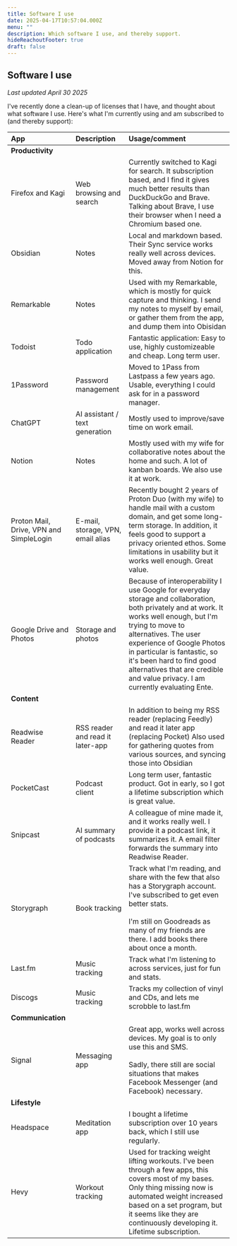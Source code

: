 ```yaml
---
title: Software I use
date: 2025-04-17T10:57:04.000Z
menu: ""
description: Which software I use, and thereby support.
hideReachoutFooter: true
draft: false
---
```


## Software I use
*Last updated April 30 2025* 

I've recently done a clean-up of licenses that I have, and thought about what software I use. Here's what I'm currently using and am subscribed to (and thereby support):  



| App                                     | Description                       | Usage/comment                                                                                                                                                                                                                                                                                                                                                |
| :-------------------------------------- | :-------------------------------- | :----------------------------------------------------------------------------------------------------------------------------------------------------------------------------------------------------------------------------------------------------------------------------------------------------------------------------------------------------------- |
| **Productivity**                        |                                   |                                                                                                                                                                                                                                                                                                                                                              |
| Firefox and Kagi                  | Web browsing and search           | Currently switched to Kagi for search. It subscription based, and I find it gives much better results than DuckDuckGo and Brave. Talking about Brave, I use their browser when I need a Chromium based one.  
| Obsidian                                | Notes                             | Local and markdown based. Their Sync service works really well across devices. Moved away from Notion for this.                                                                                                                                                                                                                                              |
| Remarkable                              | Notes                             | Used with my Remarkable, which is mostly for quick capture and thinking. I send my notes to myself by email, or gather them from the app, and dump them into Obisidan                                                                                                                                                                                        |
| Todoist                                 | Todo application                  | Fantastic application: Easy to use, highly customizeable and cheap. Long term user.                                                                                                                                                                                                                                                                          |
| 1Password                               | Password management               | Moved to 1Pass from Lastpass a few years ago. Usable, everything I could ask for in a password manager.                                                                                                                                                                                                                                                      |
| ChatGPT                                 | AI assistant / text generation    | Mostly used to improve/save time on work email.                                                                                                                                                                                                                                                                                                              |
| Notion                                  | Notes                             | Mostly used with my wife for collaborative notes about the home and such. A lot of kanban boards. We also use it at work.                                                                                                                                                                                                                                    |
| Proton Mail, Drive, VPN and SimpleLogin | E-mail, storage, VPN, email alias | Recently bought 2 years of Proton Duo (with my wife) to handle mail with a custom domain, and get some long-term storage. In addition, it feels good to support a privacy oriented ethos. Some limitations in usability but it works well enough. Great value.                                                                                               |
| Google Drive and Photos                 | Storage and photos                | Because of interoperability I use Google for everyday storage and collaboration, both privately and at work. It works well enough, but I'm trying to move to alternatives. The user experience of Google Photos in particular is fantastic, so it's been hard to find good alternatives that are credible and value privacy. I am currently evaluating Ente. |
| **Content**                             |                                   |                                                                                                                                                                                                                                                                                                                                                              |
| Readwise Reader                         | RSS reader and read it later-app  | In addition to being my RSS reader (replacing Feedly) and read it later app (replacing Pocket) Also used for gathering quotes from various sources, and syncing those into Obsidian                                                                                                                                                                          |
| PocketCast                              | Podcast client                    | Long term user, fantastic product. Got in early, so I got a lifetime subscription which is great value.                                                                                                                                                                                                                                                      |
| Snipcast                                | AI summary of podcasts            | A colleague of mine made it, and it works really well. I provide it a podcast link, it summarizes it. A email filter forwards the summary into Readwise Reader.                                                                                                                                                                                              |
| Storygraph                              | Book tracking                     | Track what I'm reading, and share with the few that also has a Storygraph account. I've subscribed to get even better stats.<br><br>I'm still on Goodreads as many of my friends are there. I add books there about once a month.                                                                                                                            |
| Last.fm                                 | Music tracking                    | Track what I'm listening to across services, just for fun and stats.                                                                                                                                                                                                                                                                                         |
| Discogs                                 | Music tracking                    | Tracks my collection of vinyl and CDs, and lets me scrobble to last.fm                                                                                                                                                                                                                                                                                       |
| **Communication**                       |                                   |                                                                                                                                                                                                                                                                                                                                                              |
| Signal                                  | Messaging app                     | Great app, works well across devices. My goal is to only use this and SMS.<br><br>Sadly, there still are social situations that makes Facebook Messenger (and Facebook) necessary.                                                                                                                                                                           |
| **Lifestyle**                           |                                   |                                                                                                                                                                                                                                                                                                                                                              |
| Headspace                               | Meditation app                    | I bought a lifetime subscription over 10 years back, which I still use regularly.                                                                                                                                                                                                                                                                            |
| Hevy                                    | Workout tracking                  | Used for tracking weight lifting workouts. I've been through a few apps, this covers most of my bases. Only thing missing now is automated weight increased based on a set program, but it seems like they are continuously  developing it. Lifetime subscription.                                                                                           |
